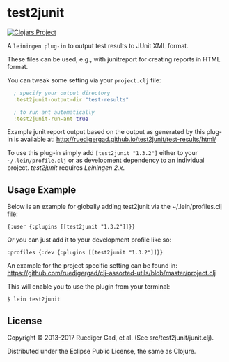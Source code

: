 # test2junit

[![Clojars Project](http://clojars.org/test2junit/latest-version.svg)](http://clojars.org/test2junit)

A `leiningen plug-in` to output test results to JUnit XML format.
  
These files can be used, e.g., with junitreport for creating reports in HTML format.
  
You can tweak some setting via your `project.clj` file:

```clojure
  ; specify your output directory
  :test2junit-output-dir "test-results"

  ; to run ant automatically
  :test2junit-run-ant true
```

Example junit report output based on the output as generated by this plug-in is available at:
http://ruedigergad.github.io/test2junit/test-results/html/

To use this plug-in simply add `[test2junit "1.3.2"]` either to your `~/.lein/profile.clj` or as
development dependency to an individual project. 
_test2junit_ requires _Leiningen 2.x_.

## Usage Example

Below is an example for globally adding test2junit via the ~/.lein/profiles.clj    file:

    {:user {:plugins [[test2junit "1.3.2"]]}}

Or you can just add it to your development profile like so:

    :profiles {:dev {:plugins [[test2junit "1.3.2"]]}}

An example for the project specific setting can be found in:
https://github.com/ruedigergad/clj-assorted-utils/blob/master/project.clj

This will enable you to use the plugin from your terminal:
    
    $ lein test2junit

## License

Copyright © 2013-2017 Ruediger Gad, et al. (See src/test2junit/junit.clj).

Distributed under the Eclipse Public License, the same as Clojure.
